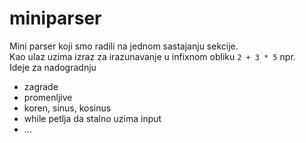 # miniparser
Mini parser koji smo radili na jednom sastajanju sekcije.  
Kao ulaz uzima izraz za irazunavanje u infixnom obliku
`2 + 3 * 5` npr.  
 Ideje za nadogradnju  
 - zagrade
 - promenljive
 - koren, sinus, kosinus
 - while petlja da stalno uzima input
 - ... 
